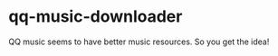 qq-music-downloader
===================

QQ music seems to have better music resources. So you get the idea!
